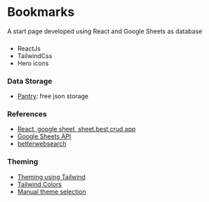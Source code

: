 # Bookmarks

A start page developed using React and Google Sheets as database

###

- ReactJs
- TailwindCss
- Hero icons

### Data Storage

- [Pantry](https://getpantry.cloud/): free json storage

### References

- [React, google sheet, sheet.best crud app ](https://github.com/itsmefarhan/react-google-sheet-crud)
- [Google Sheets API](https://blog.logrocket.com/build-crud-api-using-google-sheets-api/)
- [betterwebsearch](https://www.betterwebsearch.com/)

### Theming

- [Theming using Tailwind](https://blog.logrocket.com/theming-react-components-tailwind-css/)
- [Tailwind Colors](https://tailwindcss.com/docs/customizing-colors#color-palette-reference)
- [Manual theme selection](https://tailwindcss.com/docs/dark-mode#toggling-dark-mode-manually)
